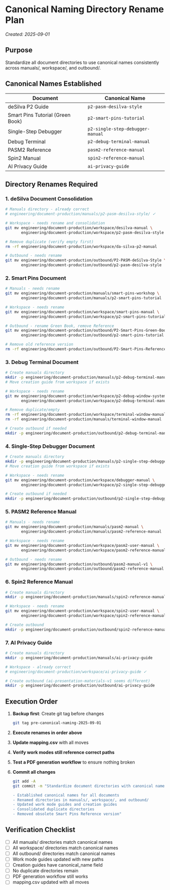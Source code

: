 # Canonical Naming Directory Rename Plan
*Created: 2025-09-01*

## Purpose
Standardize all document directories to use canonical names consistently across manuals/, workspace/, and outbound/.

## Canonical Names Established

| Document | Canonical Name | 
|----------|---------------|
| deSilva P2 Guide | `p2-pasm-desilva-style` |
| Smart Pins Tutorial (Green Book) | `p2-smart-pins-tutorial` |
| Single-Step Debugger | `p2-single-step-debugger-manual` |
| Debug Terminal | `p2-debug-terminal-manual` |
| PASM2 Reference | `pasm2-reference-manual` |
| Spin2 Manual | `spin2-reference-manual` |
| AI Privacy Guide | `ai-privacy-guide` |

## Directory Renames Required

### 1. deSilva Document Consolidation
```bash
# Manuals directory - already correct
# engineering/document-production/manuals/p2-pasm-desilva-style/ ✓

# Workspace - needs rename and consolidation
git mv engineering/document-production/workspace/desilva-manual \
       engineering/document-production/workspace/p2-pasm-desilva-style

# Remove duplicate (verify empty first)
rm -rf engineering/document-production/workspace/da-silva-p2-manual

# Outbound - needs rename
git mv engineering/document-production/outbound/P2-PASM-deSilva-Style \
       engineering/document-production/outbound/p2-pasm-desilva-style
```

### 2. Smart Pins Document
```bash
# Manuals - needs rename
git mv engineering/document-production/manuals/smart-pins-workshop \
       engineering/document-production/manuals/p2-smart-pins-tutorial

# Workspace - needs rename
git mv engineering/document-production/workspace/smart-pins-manual \
       engineering/document-production/workspace/p2-smart-pins-tutorial

# Outbound - rename Green Book, remove Reference
git mv engineering/document-production/outbound/P2-Smart-Pins-Green-Book \
       engineering/document-production/outbound/p2-smart-pins-tutorial

# Remove old reference version
rm -rf engineering/document-production/outbound/P2-Smart-Pins-Reference
```

### 3. Debug Terminal Document
```bash
# Create manuals directory
mkdir -p engineering/document-production/manuals/p2-debug-terminal-manual
# Move creation guide from workspace if exists

# Workspace - needs rename
git mv engineering/document-production/workspace/p2-debug-window-system-manual \
       engineering/document-production/workspace/p2-debug-terminal-manual

# Remove duplicate/empty
rm -rf engineering/document-production/workspace/terminal-window-manual
rm -rf engineering/document-production/manuals/terminal-window-manual

# Create outbound if needed
mkdir -p engineering/document-production/outbound/p2-debug-terminal-manual
```

### 4. Single-Step Debugger Document
```bash
# Create manuals directory
mkdir -p engineering/document-production/manuals/p2-single-step-debugger-manual
# Move creation guide from workspace if exists

# Workspace - needs rename
git mv engineering/document-production/workspace/debugger-manual \
       engineering/document-production/workspace/p2-single-step-debugger-manual

# Create outbound if needed
mkdir -p engineering/document-production/outbound/p2-single-step-debugger-manual
```

### 5. PASM2 Reference Manual
```bash
# Manuals - needs rename
git mv engineering/document-production/manuals/pasm2-manual \
       engineering/document-production/manuals/pasm2-reference-manual

# Workspace - needs rename
git mv engineering/document-production/workspace/pasm2-user-manual \
       engineering/document-production/workspace/pasm2-reference-manual

# Outbound - needs rename
git mv engineering/document-production/outbound/pasm2-manual-v1 \
       engineering/document-production/outbound/pasm2-reference-manual
```

### 6. Spin2 Reference Manual
```bash
# Create manuals directory
mkdir -p engineering/document-production/manuals/spin2-reference-manual

# Workspace - needs rename
git mv engineering/document-production/workspace/spin2-user-manual \
       engineering/document-production/workspace/spin2-reference-manual

# Create outbound
mkdir -p engineering/document-production/outbound/spin2-reference-manual
```

### 7. AI Privacy Guide
```bash
# Create manuals directory
mkdir -p engineering/document-production/manuals/ai-privacy-guide

# Workspace - already correct
# engineering/document-production/workspace/ai-privacy-guide ✓

# Create outbound (ai-presentation-materials-v1 seems different)
mkdir -p engineering/document-production/outbound/ai-privacy-guide
```

## Execution Order

1. **Backup first**: Create git tag before changes
   ```bash
   git tag pre-canonical-naming-2025-09-01
   ```

2. **Execute renames in order above**

3. **Update mapping.csv** with all moves

4. **Verify work modes still reference correct paths**

5. **Test a PDF generation workflow** to ensure nothing broken

6. **Commit all changes**
   ```bash
   git add -A
   git commit -m "Standardize document directories with canonical names
   
   - Established canonical names for all documents
   - Renamed directories in manuals/, workspace/, and outbound/
   - Updated work mode guides and creation guides
   - Consolidated duplicate directories
   - Removed obsolete Smart Pins Reference version"
   ```

## Verification Checklist

- [ ] All manuals/ directories match canonical names
- [ ] All workspace/ directories match canonical names  
- [ ] All outbound/ directories match canonical names
- [ ] Work mode guides updated with new paths
- [ ] Creation guides have canonical_name field
- [ ] No duplicate directories remain
- [ ] PDF generation workflow still works
- [ ] mapping.csv updated with all moves